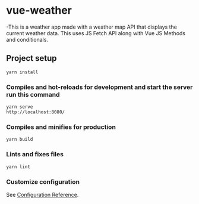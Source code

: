 # vue-weather
-This is a weather app made with a weather map API that displays the current weather data. 
This uses JS Fetch API along with Vue JS Methods and conditionals.
## Project setup
```
yarn install
```

### Compiles and hot-reloads for development and start the server run this command
```
yarn serve
http://localhost:8080/

```

### Compiles and minifies for production
```
yarn build
```

### Lints and fixes files
```
yarn lint
```

### Customize configuration
See [Configuration Reference](https://cli.vuejs.org/config/).
